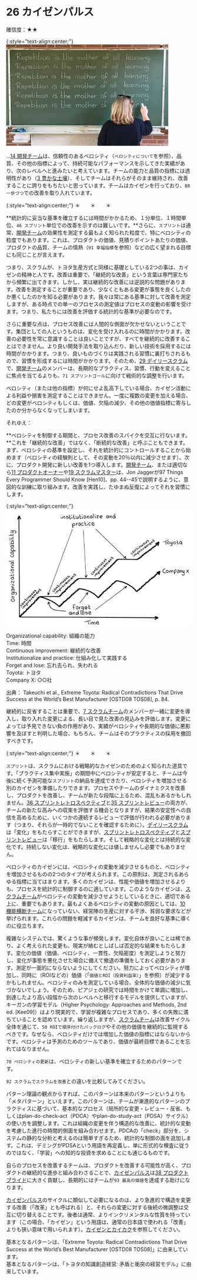 # 26 カイゼンパルス

確信度：★★

{:style="text-align:center;"}
![ch02_27_26_Kaizen_Pulse1](Images/ch02_27_26_Kaizen_Pulse1.png)

...​[14 開発チーム](ch02_14_14_Development_Team.md)は、信頼性のあるベロシティ（`ベロシティについて`を参照）、品質、その他の指標によって、持続可能なパフォーマンスを示してきた実績があり、次のレベルへと進みたいと考えています。チームの能力と品質の指標には透明性があり（​[3 豊かな土壌](ch02_03_3_Fertile_Soil.md)）、そしてチームはそれらがそのまま維持され、改善することに誇りをもちたいと思っています。チームはカイゼンを行っており、​`88 一歩づつ`での改善を取り入れています。

{:style="text-align:center;"}
＊　　＊　　＊

**統計的に妥当な基準を確立するには時間がかかるため、１分単位、１時間単位、`46 スプリント`単位での改善を示すのは難しいです。**さらに、`スプリント`は通常、[開発チーム](ch02_14_14_Development_Team.md)の効果性を測定する最もよく知られた粒度で、特にベロシティの粒度でもあります。これは、プロダクトの価値、見積りポイントあたりの価値、プロダクトの品質、チームの情熱（​`91 幸福指標`​を参照）などの広く望まれる目標にも同じことが言えます。

つまり、スクラムが、トヨタ生産方式と同様に基礎としている2つの事は、カイゼンの精神と人です。改善は重要で、「継続的な改善」という言葉は専門家たちから頻繁に出てきます。しかし、実は継続的な改善には逆説的な問題があります。改善を測定することが重要であり、少なくともある変更が事態を良くしたのか悪くしたのかを知る必要があります。我々は常にある基準に対して改善を測定しますが、ある時点での単一のプロセスの測定値はプロセスの変動の影響を受けます。つまり、私たちには改善を評価する統計的な基準が必要なのです。

さらに重要な点は、プロセス改善には人間的な側面が欠かせないということです。集団としての人というものは、変化を受け入れるのに時間がかかります。改善の必要性を常に意識することは良いことですが、すべてを継続的に改善することはできません。より良い開発手法を取り込んだり、新しい技術を採用するには時間がかかります。つまり、良いものづくりは実践される習慣に裏打ちされるもので、習慣を形成するには時間がかかります。そのため、​[29 デイリースクラム](ch02_30_29_Daily_Scrum.md)で、[開発チーム](ch02_14_14_Development_Team.md)のメンバーは、長期的なプラクティス、習慣、行動を変えることに焦点を当てるよりも、​`71 スプリントゴール`​​に向けて戦術的な調整を行います。

ベロシティ（または他の指標）が何にせよ乱高下している場合、カイゼン活動による利益や損害を測定することはできません。一度に複数の変更を加える場合、どの変更がベロシティもしくは、価値、欠陥の減少、その他の価値指標に寄与したのか分からなくなってしまいます。

それゆえ：

**ベロシティを制御する期間と、プロセス改善のスパイクを交互に行ないます。**これを「継続的な改善」ではなく、「断続的な改善」と呼ぶこともできます。まず、ベロシティの基準を設定し、それを統計的にコントロールすることから始めます（ベロシティの経験則として、その変動を20％以内に減少させます）。次に、プロダクト開発に新しい改善を1つ導入します。[開発チーム](ch02_14_14_Development_Team.md)、または適切なら​[11 プロダクトオーナー](ch02_11_11_Product_Owner.md)​や​[19 スクラムマスター](ch02_20_19_ScrumMaster.md)​​は、Jon Jaggerが97 Things Every Programmer Should Know [Hen10]、pp. 44--45で説明するように、意図的な訓練に取り組みます。改善を実践し、たゆまぬ反復によってそれを習慣にします。

{:style="text-align:center;"}
![ch02_27_26_Kaizen_Pulse2](Images/ch02_27_26_Kaizen_Pulse2.png)

Organizational capability: 組織の能力<br>Time: 時間<br>Continuous improvement: 継続的な改善<br>Institutionalize and practice: 仕組み化して実践する<br>Forget and lose: 忘れ去られ、失われる<br>Toyota: トヨタ<br>Company X: ○○社

出典： Takeuchi et al., Extreme Toyota: Radical Contradictions That Drive Success at the World’s Best Manufacturer [OSTD08 TOS08], p. 84.

継続的に反省することは重要で、[7 スクラムチーム](ch02_07_7_Scrum_Team.md)のメンバーが一緒に変更を導入し、取り入れた変更による、長い目で見た改善の見込みを評価します。変更によっては予見できない負の作用があり、実績がベロシティや長期的な価値に悪影響を及ぼすと判明した場合、もちろん、チームはそのプラクティスの採用を撤回すべきです。

{:style="text-align:center;"}
＊　　＊　　＊

`スプリント`は、スクラムにおける戦略的なカイゼンのためのよく知られた道具です。「プラクティス集中実施」の期間中にベロシティが安定すると、チームは今後に続く予測可能な`スプリント`の納品を達成できたり、ベロシティを増加させる別のカイゼンを準備したりできます。プロセスやチームのダイナミクスを改善し、プロダクトを改善し、チームが新たな段階に上るため、混乱もあるかもしれません。​[36 スプリントレトロスペクティブ](ch02_37_36_Sprint_Retrospective.md)​と[35 スプリントレビュー](ch02_36_35_Sprint_Review.md)​の両方が、チームの新たな高みへの収束を評価する機会となりますが、結果の安定性への自信を高めるために、いくつかの連続するレビューで評価が行われる必要があります（つまり、それらが一時的でないことを確認するために）。[デイリースクラム](ch02_30_29_Daily_Scrum.md)は「変化」をもたらすことができますが、[スプリントレトロスペクティブ](ch02_37_36_Sprint_Retrospective.md)と[スプリントレビュー](ch02_36_35_Sprint_Review.md)は「移行」をもたらします。そして戦略的な変化とは持続的な変化です。持続しない変化は、戦略的な変化には値しませんし必要でもありません。

ベロシティのカイゼンには、ベロシティの変動を減少させるものと、ベロシティを増加させるものの2つのタイプが考えられます。この原則は、測定されるあらゆる指標に当てはまります。多くのカイゼンは、性能や価値を増加させるよりも、プロセスを統計的に制御するのに適しています。このようなカイゼンは、[スクラムチーム](ch02_07_7_Scrum_Team.md)がベロシティの変動を減少させようとしているときに、適切である上に、重要でもあります。最もよくあるベロシティの変動の原因としては、​[10 機能横断チーム](ch02_10_10_Cross_Functional_Team.md)になっていない、経営陣の生産に対する干渉、貧弱な要求などが挙げられます。これらの問題を軽減するカイゼンは、チームを良好な基準に導くのに役立ちます。

複雑なシステムでは、驚くような事が頻発します。変化自体が良いことは稀であり、よく考えられた変更も、現実が絡むとしばしば否定的な結果をもたらします。変化の価値（価値、ベロシティ、一貫性、欠陥密度）を測定しようと努力し、変化が事態を悪化させた場合に備えて撤退の準備をしておく必要があります。測定が一面的にならないようにしてください。努力によってベロシティが増加し、同時に（ROIなどの）価値（「`価値とROI（投資利益率）`」を参照）が減少するかもしれません。ベロシティのみを測定している場合、全体的な価値の減少に気づかないでしょう。そのため、ピアジェの研究では時間をかけて単調に増加し、到達したより高い段階から次のレベルへと移行するモデルを提供していますが、キーガンの学習モデル（Higher Psychology: Approaches and Methods, 2nd ed. [Kee09]）はより現実的で、学習が複雑なプロセスであり、多くの失敗に満ちていることを認めています。繰り返しますが、[スクラムチーム](ch02_07_7_Scrum_Team.md)は改善サイクル全体を通じて、​`50 ROIで順序付けたバックログ`​やその他の価値を継続的に監視するべきです。なぜなら、ベロシティだけでは増加した価値の指標にはならないからです。ベロシティは予測のためのツールであり、価値が最終目標であることを忘れてはなりません。

​`70 ベロシティの更新`は、ベロシティの新しい基準を確立するためのパターンです。

`92 スクラムでスクラムを改善`との違いを比較してみてください。

パターン理論の観点からすれば、このパターンは本来のパターンというよりも「メタパターン」といえます。このパターンは、チームが漸進的なパターンのプラクティスに基づいて、基本的なプロセス（局所的な変更・レビュー・反省、もしくはplan-do-check-act（PDCA）やplan-do-study-act（PDSA）サイクル）の使い方を調整します。これは組織の変更を伴う構造的な改善に、統計的な変動を考慮した進行の時間的側面を組み合わせます。PDCAの「check」部分を、システムの静的な分析と考えるのは簡単すぎるため、統計的な制御の面を追加します。これは、デミングがPDSAという用語を再定義し、単に形式的な検査に従うのではなく、「学習」への知的な投資を求めることにも通じるものです。

自らのプロセスを改善するチームは、プロダクトを改善する可能性が高く、プロダクトの継続的な進歩と組み合わさることで、[カイゼンパルス](ch02_27_26_Kaizen_Pulse.md)は​​[38 プロダクトプライド](ch02_39_38_Product_Pride.md)に大きく貢献し、長期的にはチームが​​`93 最高の価値`を達成する助けになります。

[カイゼンパルス](ch02_27_26_Kaizen_Pulse.md)のサイクルに類似して必要になるのは、より急進的で構造を変更する改善（「改革」とも呼ばれる）と、それらの変更に対する後続の微調整は交互に切り替えることです。後者は通常、よりインクリメンタルな性質を持っています（この場合、「カイゼン」という用語は、通常の日本語で使われる「改善」よりも狭い意味で用いられます）。[カイゼンとカイカク](ch02_19_Kaizen_and_Kaikaku.md)を参照してください。

基本となるパターンは、「Extreme Toyota: Radical Contradictions That Drive Success at the World’s Best Manufacturer [OSTD08 TOS08]」に由来しています。<br>基本となるパターンは、「トヨタの知識創造経営: 矛盾と衝突の経営モデル」に由来しています。

